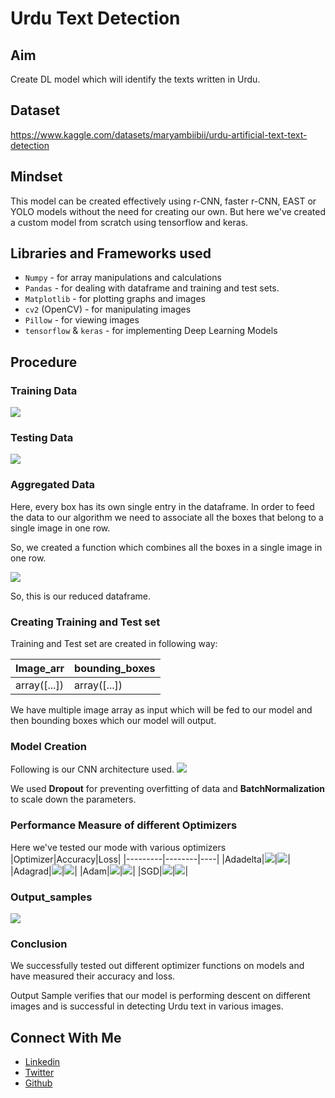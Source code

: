 # Urdu Text Detection

## Aim
Create DL model which will identify the texts written in Urdu.

## Dataset
https://www.kaggle.com/datasets/maryambiibii/urdu-artificial-text-text-detection


## Mindset
This model can be created effectively using r-CNN, faster r-CNN, EAST or YOLO models without the need for creating our own. But here we've created a custom model from scratch using tensorflow and keras.

## Libraries and Frameworks used
* `Numpy` - for array manipulations and calculations
* `Pandas` - for dealing with dataframe and training and test sets.
* `Matplotlib` - for plotting graphs and images
* `cv2` (OpenCV) - for manipulating images
* `Pillow` - for viewing images
* `tensorflow` & `keras` - for implementing Deep Learning Models

## Procedure

### Training Data
![](./Images/training_data.png)

### Testing Data
![](./Images/testing_data.png)


### Aggregated Data
Here, every box has its own single entry in the dataframe. In order to feed the data to our algorithm we need to associate all the boxes that belong to a single image in one row.

So, we created a function which combines all the boxes in a single image in one row.


![](./Images/aggregated_data.png)

So, this is our reduced dataframe.

### Creating Training and Test set
Training and Test set are created in following way:

|Image_arr|bounding_boxes|
|---------|--------------|
|array([...])|array([...])|

We have multiple image array as input which will be fed to our model and then bounding boxes which our model will output.

### Model Creation
Following is our CNN architecture used.
![](./Images/CNN_architecture.png)

We used **Dropout** for preventing overfitting of data and **BatchNormalization** to scale down the parameters.

### Performance Measure of different Optimizers
Here we've tested our mode with various optimizers
|Optimizer|Accuracy|Loss|
|---------|--------|----|
|Adadelta|![](./Images/adadelta_acc.png)|![](./Images/adadelta_loss.png)|
|Adagrad|![](./Images/adagrad_acc.png)|![](./Images/adagrad_loss.png)|
|Adam|![](./Images/adam_acc.png)|![](./Images/adam_loss.png)|
|SGD|![](./Images/sgd_acc.png)|![](./Images/sgd_loss.png)|

### Output_samples
![](./Images/output_samples.png)

### Conclusion
We successfully tested out different optimizer functions on models and have measured their accuracy and loss.

Output Sample verifies that our model is performing descent on different images and is successful in detecting Urdu text in various images.

## Connect With Me
* [Linkedin](www.linkedin.com/in/abhishak3)
* [Twitter](www.twitter.com/abhi_shak3)
* [Github](www.github.com/abhishak3)
